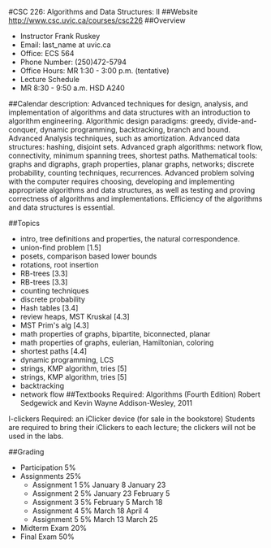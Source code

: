 #CSC 226: Algorithms and Data Structures: II
##Website	
 http://www.csc.uvic.ca/courses/csc226
##Overview
- Instructor	Frank Ruskey 
- Email: last_name at uvic.ca 
- Office: ECS 564 
- Phone Number: (250)472-5794
- Office Hours: MR 1:30 - 3:00 p.m. (tentative)
- Lecture Schedule	
-  MR 8:30 - 9:50 a.m.     HSD A240 

##Calendar description:
Advanced techniques for design, analysis, and implementation of algorithms and data structures with an introduction to algorithm engineering. Algorithmic design paradigms: greedy, divide-and-conquer, dynamic programming, backtracking, branch and bound. Advanced Analysis techniques, such as amortization. Advanced data structures: hashing, disjoint sets. Advanced graph algorithms: network flow, connectivity, minimum spanning trees, shortest paths. Mathematical tools: graphs and digraphs, graph properties, planar graphs, networks; discrete probability, counting techniques, recurrences. 
Advanced problem solving with the computer requires choosing, developing and implementing appropriate algorithms and data structures, as well as testing and proving correctness of algorithms and implementations. Efficiency of the algorithms and data structures is essential.

##Topics	
- intro, tree definitions and properties, the natural correspondence.
- union-find problem [1.5]
- posets, comparison based lower bounds
- rotations, root insertion
- RB-trees [3.3]
- RB-trees [3.3]
- counting techniques
- discrete probability
- Hash tables [3.4]
- review heaps, MST Kruskal [4.3]
- MST Prim's alg [4.3]
- math properties of graphs, bipartite, biconnected, planar
- math properties of graphs, eulerian, Hamiltonian, coloring
- shortest paths [4.4]
- dynamic programming, LCS
- strings, KMP algorithm, tries [5]
- strings, KMP algorithm, tries [5]
- backtracking
- network flow
##Textbooks	
Required:	Algorithms (Fourth Edition)
Robert Sedgewick and Kevin Wayne
Addison-Wesley, 2011

I-clickers	Required: an iClicker device (for sale in the bookstore) 
Students are required to bring their iClickers to each lecture; the clickers will not be used in the labs.

##Grading

- Participation	5%
- Assignments	25%
	- Assignment 1	5%	January 8	January 23
	- Assignment 2	5%	January 23	February 5
	- Assignment 3	5%	February 5	March 18
	- Assignment 4	5%	March 18	April 4
	- Assignment 5	5%	March 13	March 25
- Midterm Exam	20%
- Final Exam	50%
